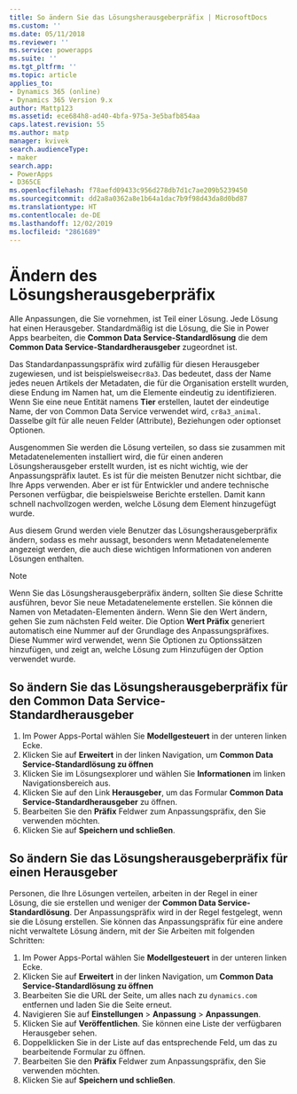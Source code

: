 ```yaml
---
title: So ändern Sie das Lösungsherausgeberpräfix | MicrosoftDocs
ms.custom: ''
ms.date: 05/11/2018
ms.reviewer: ''
ms.service: powerapps
ms.suite: ''
ms.tgt_pltfrm: ''
ms.topic: article
applies_to:
- Dynamics 365 (online)
- Dynamics 365 Version 9.x
author: Mattp123
ms.assetid: ece684h8-ad40-4bfa-975a-3e5bafb854aa
caps.latest.revision: 55
ms.author: matp
manager: kvivek
search.audienceType:
- maker
search.app:
- PowerApps
- D365CE
ms.openlocfilehash: f78aefd09433c956d278db7d1c7ae209b5239450
ms.sourcegitcommit: dd2a8a0362a8e1b64a1dac7b9f98d43da8d0bd87
ms.translationtype: HT
ms.contentlocale: de-DE
ms.lasthandoff: 12/02/2019
ms.locfileid: "2861689"
---
```

# <a name="change-the-solution-publisher-prefix"></a>Ändern des Lösungsherausgeberpräfix

Alle Anpassungen, die Sie vornehmen, ist Teil einer Lösung. Jede Lösung hat einen Herausgeber. Standardmäßig ist die Lösung, die Sie in Power Apps bearbeiten, die **Common Data Service-Standardlösung** die dem **Common Data Service-Standardherausgeber** zugeordnet ist.

Das Standardanpassungspräfix wird zufällig für diesen Herausgeber zugewiesen, und ist beispielsweise`cr8a3`. Das bedeutet, dass der Name jedes neuen Artikels der Metadaten, die für die Organisation erstellt wurden, diese Endung im Namen hat, um die Elemente eindeutig zu identifizieren. Wenn Sie eine neue Entität namens **Tier** erstellen, lautet der eindeutige Name, der von Common Data Service verwendet wird, `cr8a3_animal`. Dasselbe gilt für alle neuen Felder (Attribute), Beziehungen oder optionset Optionen.

Ausgenommen Sie werden die Lösung verteilen, so dass sie zusammen mit Metadatenelementen installiert wird, die für einen anderen Lösungsherausgeber erstellt wurden, ist es nicht wichtig, wie der Anpassungspräfix lautet. Es ist für die meisten Benutzer nicht sichtbar, die Ihre Apps verwenden. Aber er ist für Entwickler und andere technische Personen verfügbar, die beispielsweise Berichte erstellen. Damit kann schnell nachvollzogen werden, welche Lösung dem Element hinzugefügt wurde.

Aus diesem Grund werden viele Benutzer das Lösungsherausgeberpräfix ändern, sodass es mehr aussagt, besonders wenn Metadatenelemente angezeigt werden, die auch diese wichtigen Informationen von anderen Lösungen enthalten. 

> [!NOTE]
> Wenn Sie das Lösungsherausgeberpräfix ändern, sollten Sie diese Schritte ausführen, bevor Sie neue Metadatenelemente erstellen. Sie können die Namen von Metadaten-Elementen ändern.
> Wenn Sie den Wert ändern, gehen Sie zum nächsten Feld weiter. Die Option **Wert Präfix** generiert automatisch eine Nummer auf der Grundlage des Anpassungspräfixes. Diese Nummer wird verwendet, wenn Sie Optionen zu Optionssätzen hinzufügen, und zeigt an, welche Lösung zum Hinzufügen der Option verwendet wurde. 

## <a name="change-the-solution-publisher-prefix-for-the-common-data-service-default-publisher"></a>So ändern Sie das Lösungsherausgeberpräfix für den Common Data Service-Standardherausgeber  

 1. Im Power Apps-Portal wählen Sie **Modellgesteuert** in der unteren linken Ecke.
 2. Klicken Sie auf **Erweitert** in der linken Navigation, um **Common Data Service-Standardlösung zu öffnen**
 3. Klicken Sie im Lösungsexplorer und wählen Sie **Informationen** im linken Navigationsbereich aus.
 4. Klicken Sie auf den Link **Herausgeber**, um das Formular **Common Data Service-Standardherausgeber** zu öffnen.
 5. Bearbeiten Sie den **Präfix** Feldwer zum Anpassungspräfix, den Sie verwenden möchten.
 6. Klicken Sie auf **Speichern und schließen**.
  
## <a name="change-the-solution-publisher-prefix-for-any-publisher"></a>So ändern Sie das Lösungsherausgeberpräfix für einen Herausgeber

Personen, die Ihre Lösungen verteilen, arbeiten in der Regel in einer Lösung, die sie erstellen und weniger der **Common Data Service-Standardlösung**. Der Anpassungspräfix wird in der Regel festgelegt, wenn sie die Lösung erstellen. Sie können das Anpassungspräfix für eine andere nicht verwaltete Lösung ändern, mit der Sie Arbeiten mit folgenden Schritten: 

 1. Im Power Apps-Portal wählen Sie **Modellgesteuert** in der unteren linken Ecke.
 2. Klicken Sie auf **Erweitert** in der linken Navigation, um **Common Data Service-Standardlösung zu öffnen**
 3. Bearbeiten Sie die URL der Seite, um alles nach zu `dynamics.com` entfernen und laden Sie die Seite erneut.
 4. Navigieren Sie auf **Einstellungen** > **Anpassung** > **Anpassungen**. 
 5. Klicken Sie auf **Veröffentlichen**. Sie können eine Liste der verfügbaren Herausgeber sehen.
 6. Doppelklicken Sie in der Liste auf das entsprechende Feld, um das zu bearbeitende Formular zu öffnen.
 7. Bearbeiten Sie den **Präfix** Feldwer zum Anpassungspräfix, den Sie verwenden möchten.
 6. Klicken Sie auf **Speichern und schließen**.
  
